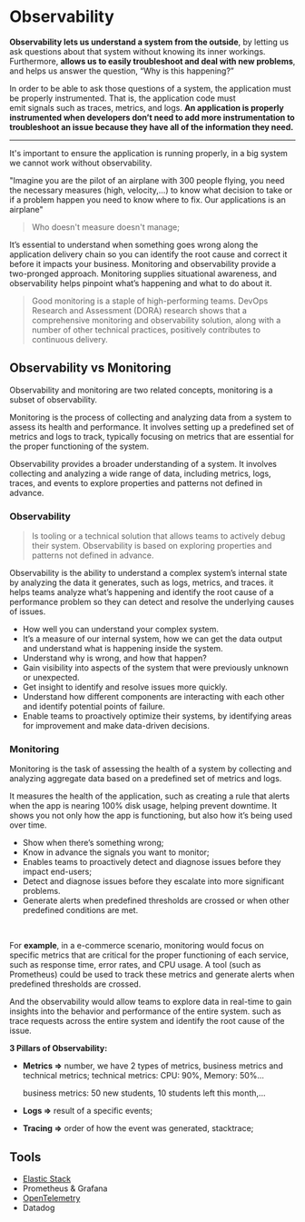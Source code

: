 # Observability

**Observability lets us understand a system from the outside**, by letting us ask questions about that system without knowing its inner workings. Furthermore, **allows us to easily troubleshoot and deal with new problems**, and helps us answer the question, “Why is this happening?”

In order to be able to ask those questions of a system, the application must be properly instrumented. That is, the application code must emit signals such as traces, metrics, and logs. **An application is properly instrumented when developers don’t need to add more instrumentation to troubleshoot an issue because they have all of the information they need.**

---

It's important to ensure the application is running properly, in a big system we cannot work without observability.

"Imagine you are the pilot of an airplane with 300 people flying, you need the necessary measures (high, velocity,...) to know what decision to take or if a problem happen you need to know where to fix. Our applications is an airplane"

> Who doesn't measure doesn't manage;

It’s essential to understand when something goes wrong along the application delivery chain so you can identify the root cause and correct it before it impacts your business. Monitoring and observability provide a two-pronged approach. Monitoring supplies situational awareness, and observability helps pinpoint what’s happening and what to do about it.

> Good monitoring is a staple of high-performing teams. DevOps Research and Assessment (DORA) research shows that a comprehensive monitoring and observability solution, along with a number of other technical practices, positively contributes to continuous delivery.

## Observability vs Monitoring

Observability and monitoring are two related concepts, monitoring is a subset of observability.

Monitoring is the process of collecting and analyzing data from a system to assess its health and performance. It involves setting up a predefined set of metrics and logs to track, typically focusing on metrics that are essential for the proper functioning of the system. 

Observability provides a broader understanding of a system. It involves collecting and analyzing a wide range of data, including metrics, logs, traces, and events to explore properties and patterns not defined in advance.

### Observability
> Is tooling or a technical solution that allows teams to actively debug their system. Observability is based on exploring properties and patterns not defined in advance.

Observability is the ability to understand a complex system’s internal state by analyzing the data it generates, such as logs, metrics, and traces. it helps teams analyze what’s happening and identify the root cause of a performance problem so they can detect and resolve the underlying causes of issues.

- How well you can understand your complex system.
- It’s a measure of our internal system, how we can get the data output and understand what is happening inside the system.
- Understand why is wrong, and how that happen?
- Gain visibility into aspects of the system that were previously unknown or unexpected.
- Get insight to identify and resolve issues more quickly.
- Understand how different components are interacting with each other and identify potential points of failure.
- Enable teams to proactively optimize their systems, by identifying areas for improvement and make data-driven decisions.

### Monitoring
Monitoring is the task of assessing the health of a system by collecting and analyzing aggregate data based on a predefined set of metrics and logs.

It measures the health of the application, such as creating a rule that alerts when the app is nearing 100% disk usage, helping prevent downtime. It shows you not only how the app is functioning, but also how it’s being used over time.

- Show when there’s something wrong;
- Know in advance the signals you want to monitor;
- Enables teams to proactively detect and diagnose issues before they impact end-users;
- Detect and diagnose issues before they escalate into more significant problems.
- Generate alerts when predefined thresholds are crossed or when other predefined conditions are met.

<br />

For **example**, in a e-commerce scenario, monitoring would focus on specific metrics that are critical for the proper functioning of each service, such as response time, error rates, and CPU usage. A tool (such as Prometheus) could be used to track these metrics and generate alerts when predefined thresholds are crossed.

And the observability would allow teams to explore data in real-time to gain insights into the behavior and performance of the entire system. such as trace requests across the entire system and identify the root cause of the issue.

**3 Pillars of Observability:**

- **Metrics ⇒** number, we have 2 types of metrics, business metrics and technical metrics;
    technical metrics: CPU: 90%, Memory: 50%...
    
    business metrics: 50 new students, 10 students left this month,...

- **Logs ⇒** result of a specific events;

- **Tracing ⇒** order of how the event was generated, stacktrace;


## Tools
- [Elastic Stack](elastic-stack.md)
- Prometheus & Grafana
- [OpenTelemetry](open-telemetry.md)
- Datadog
